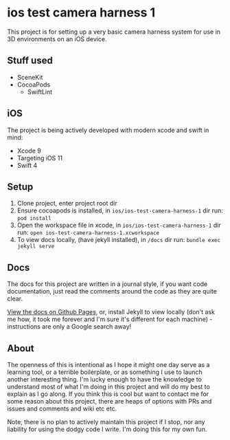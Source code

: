 # ios test camera harness 1

This project is for setting up a very basic camera harness system for use in 3D environments on an iOS device.


## Stuff used

- SceneKit
- CocoaPods
    - SwiftLint


## iOS

The project is being actively developed with modern xcode and swift in mind:
- Xcode 9
- Targeting iOS 11
- Swift 4


## Setup

1. Clone project, enter project root dir
2. Ensure cocoapods is installed, in `ios/ios-test-camera-harness-1` dir run: `pod install`
3. Open the workspace file in xcode, in `ios/ios-test-camera-harness-1` dir run: `open ios-test-camera-harness-1.xcworkspace`
4. To view docs locally, (have jekyll installed), in `/docs` dir run: `bundle exec jekyll serve`


## Docs

The docs for this project are written in a journal style, if you want code documentation, just read the comments around the code as they are quite clear.

[View the docs on Github Pages](https://louisfoster.github.io/ios-test-camera-harness-1/), or, install Jekyll to view locally (don't ask me how, it took me forever and I'm sure it's different for each machine) - instructions are only a Google search away!


## About

The openness of this is intentional as I hope it might one day serve as a learning tool, or a terrible boilerplate, or as something I use to launch another interesting thing. I'm lucky enough to have the knowledge to understand most of what I'm doing in this project and will do my best to explain as I go along. If you think this is cool but want to contact me for some reason about this project, there are heaps of options with PRs and issues and comments and wiki etc etc.

Note, there is no plan to actively maintain this project if I stop, nor any liability for using the dodgy code I write. I'm doing this for my own fun.
